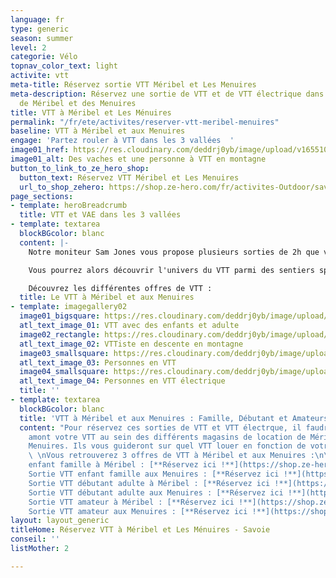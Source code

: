 ```yaml
---
language: fr
type: generic
season: summer
level: 2
categorie: Vélo
topnav_color_text: light
activite: vtt
meta-title: Réservez sortie VTT Méribel et Les Menuires
meta-description: Réservez une sortie de VTT et de VTT électrique dans la station
  de Méribel et des Menuires
title: VTT à Méribel et Les Ménuires
permalink: "/fr/ete/activites/reserver-vtt-meribel-menuires"
baseline: VTT à Méribel et aux Menuires
engage: 'Partez rouler à VTT dans les 3 vallées  '
image01_href: https://res.cloudinary.com/deddrj0yb/image/upload/v1655108069/website/VTT%20AE/pexels-reinhard-bruckner-5328112.jpg
image01_alt: Des vaches et une personne à VTT en montagne
button_to_link_to_ze_hero_shop:
  button_text: Réservez VTT Méribel et Les Menuires
  url_to_shop_zehero: https://shop.ze-hero.com/fr/activites-Outdoor/savoie/vtt
page_sections:
- template: heroBreadcrumb
  title: VTT et VAE dans les 3 vallées
- template: textarea
  blockBGcolor: blanc
  content: |-
    Notre moniteur Sam Jones vous propose plusieurs sorties de 2h que vous soyez débutant, en famille avec des enfants ou que vous soyez amateurs de VTT. Il adaptera en fonction les itinéraires pour des sorties plus ou moins sportives avec du dénivelé plus important ainsi que des descentes plus engageantes. Vous pourrez rouler au sein de la station de Méribel, des Menuires et de Val Thorens. Un vrai moment d'évasion, de découverte, de partage et de sensation forte.

    Vous pourrez alors découvrir l'univers du VTT parmi des sentiers spécialement conçues pour rouler et découvrir les montagnes du parc de la Vanoise. Que ce soit à VTT électrique ou à VTT normal, votre guide vous accompagnera et vous apportera les meilleurs conseils.

    Découvrez les différentes offres de VTT :
  title: Le VTT à Méribel et aux Menuires
- template: imagegallery02
  image01_bigsquare: https://res.cloudinary.com/deddrj0yb/image/upload/v1655108075/website/VTT%20AE/pexels-darcy-lawrey-1010546.jpg
  atl_text_image_01: VTT avec des enfants et adulte
  image02_rectangle: https://res.cloudinary.com/deddrj0yb/image/upload/v1654866668/website/Sames%20Jones/FB_IMG_1654680653467.jpg
  atl_text_image_02: VTTiste en descente en montagne
  image03_smallsquare: https://res.cloudinary.com/deddrj0yb/image/upload/v1649321134/website/Ind%C3%A9pendant/BE-Cyclette-GTA-Marignac.png
  atl_text_image_03: Personnes en VTT
  image04_smallsquare: https://res.cloudinary.com/deddrj0yb/image/upload/v1648132826/website/M%C3%A9ribel/48230034906_3f54e7e3a3_c.jpg
  atl_text_image_04: Personnes en VTT électrique
  title: ''
- template: textarea
  blockBGcolor: blanc
  title: 'VTT à Méribel et aux Menuires : Famille, Débutant et Amateurs'
  content: "Pour réservez ces sorties de VTT et VTT électrque, il faudra louer en
    amont votre VTT au sein des différents magasins de location de Méribel ou des
    Menuires. Ils vous guideront sur quel VTT louer en fonction de votre niveau.  \n
    \ \nVous retrouverez 3 offres de VTT à Méribel et aux Menuires :\n\n* Sortie VTT
    enfant famille à Méribel : [**Réservez ici !**](https://shop.ze-hero.com/fr/activites-Outdoor/vtt/17610-vtt-electrique-enfant-famille-meribel-vtt-meribel-sam-jones)\n*
    Sortie VTT enfant famille aux Menuires : [**Réservez ici !**](https://shop.ze-hero.com/fr/activites-Outdoor/vtt/17613-vtt-electrique-enfant-famille-les-menuires-vtt-meribel-sam-jones)\n*
    Sortie VTT débutant adulte à Méribel : [**Réservez ici !**](https://shop.ze-hero.com/fr/activites-Outdoor/vtt/17612-vtt-electrique-debutant-adulte-meribel-vtt-meribel-sam-jones)\n*
    Sortie VTT débutant adulte aux Menuires : [**Réservez ici !**](https://shop.ze-hero.com/fr/activites-Outdoor/vtt/17609-vtt-electrique-debutant-adulte-les-menuires-vtt-meribel-sam-jones)\n*
    Sortie VTT amateur à Méribel : [**Réservez ici !**](https://shop.ze-hero.com/fr/activites-Outdoor/vtt/17611-vtt-electrique-amateur-adulte-meribel-vtt-meribel-sam-jones)\n*
    Sortie VTT amateur aux Menuires : [**Réservez ici !**](https://shop.ze-hero.com/fr/activites-Outdoor/vtt/17608-vtt-electrique-amateur-adulte-les-menuires-vtt-meribel-sam-jones)"
layout: layout_generic
titleHome: Réservez VTT à Méribel et Les Ménuires - Savoie
conseil: ''
listMother: 2

---
```

